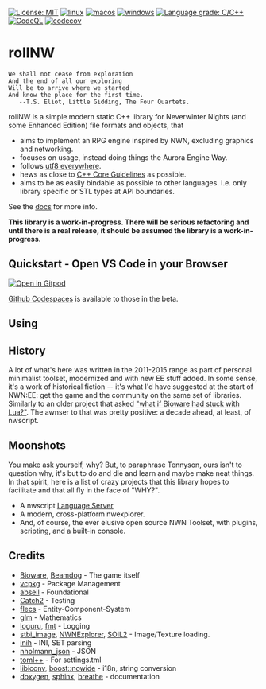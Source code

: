 [![License: MIT](https://img.shields.io/badge/License-MIT-yellow.svg)](https://opensource.org/licenses/MIT)
[![linux](https://github.com/jd28/rollnw/actions/workflows/linux.yml/badge.svg)](https://github.com/jd28/rollnw/actions?query=workflow%3Alinux)
[![macos](https://github.com/jd28/rollnw/actions/workflows/macos.yml/badge.svg)](https://github.com/jd28/rollnw/actions?query=workflow%3Amacos)
[![windows](https://github.com/jd28/rollnw/actions/workflows/windows.yml/badge.svg)](https://github.com/jd28/rollnw/actions?query=workflow%3Awindows)
[![Language grade: C/C++](https://img.shields.io/lgtm/grade/cpp/g/jd28/rollnw.svg?logo=lgtm&logoWidth=18)](https://lgtm.com/projects/g/jd28/rollnw/context:cpp)
[![CodeQL](https://github.com/jd28/rollnw/actions/workflows/codeql-analysis.yml/badge.svg)](https://github.com/jd28/rollnw/actions/workflows/codeql-analysis.yml)
[![codecov](https://codecov.io/gh/jd28/rollnw/branch/main/graph/badge.svg?token=79PNROEEUU)](https://codecov.io/gh/jd28/rollnw)

# rollNW

```
We shall not cease from exploration
And the end of all our exploring
Will be to arrive where we started
And know the place for the first time.
   --T.S. Eliot, Little Gidding, The Four Quartets.
```

rollNW is a simple modern static C++ library for Neverwinter Nights (and some Enhanced Edition) file formats and objects, that

- aims to implement an RPG engine inspired by NWN, excluding graphics and networking.
- focuses on usage, instead doing things the Aurora Engine Way.
- follows [utf8 everywhere](https://utf8everywhere.org/).
- hews as close to [C++ Core Guidelines](https://isocpp.github.io/CppCoreGuidelines/CppCoreGuidelines) as possible.
- aims to be as easily bindable as possible to other languages.  I.e. only library specific or STL types at API boundaries.

See the [docs](https://jd28.github.io/rollnw/) for more info.

**This library is a work-in-progress.  There will be serious refactoring and until there is a real release, it should be assumed the library is a work-in-progress.**

## Quickstart - Open VS Code in your Browser

[![Open in Gitpod](https://gitpod.io/button/open-in-gitpod.svg)](https://gitpod.io/#https://github.com/jd28/rollnw)

[Github Codespaces](https://github.com/features/codespaces) is available to those in the beta.

## Using


## History

A lot of what's here was written in the 2011-2015 range as part of personal minimalist toolset, modernized and with new EE stuff added.  In some sense, it's a work of historical fiction -- it's what I'd have suggested at the start of NWN:EE: get the game and the community on the same set of libraries.  Similarly to an older project that asked ["what if Bioware had stuck with Lua?"](https://solstice.readthedocs.io/en/latest/).  The awnser to that was pretty positive: a decade ahead, at least, of nwscript.

## Moonshots

You make ask yourself, why?  But, to paraphrase Tennyson, ours isn't to question why, it's but to do and die and learn and maybe make neat things.  In that spirit, here is a list of crazy projects that this library hopes to facilitate and that all fly in the face of "WHY?".

* A nwscript [Language Server](https://en.wikipedia.org/wiki/Language_Server_Protocol)
* A modern, cross-platform nwexplorer.
* And, of course, the ever elusive open source NWN Toolset, with plugins, scripting, and a built-in console.

## Credits

- [Bioware](https://bioware.com), [Beamdog](https://beamdog.com) - The game itself
- [vcpkg](https://github.com/microsoft/vcpkg) - Package Management
- [abseil](https://abseil.io/) - Foundational
- [Catch2](https://github.com/catchorg/Catch2) - Testing
- [flecs](https://github.com/SanderMertens/flecs) - Entity-Component-System
- [glm](https://www.opengl.org/sdk/libs/GLM/) - Mathematics
- [loguru](https://github.com/emilk/loguru), [fmt](https://github.com/fmtlib/fmt) - Logging
- [stbi_image](https://github.com/nothings/stb), [NWNExplorer](https://github.com/virusman/nwnexplorer), [SOIL2](https://github.com/SpartanJ/SOIL2/) - Image/Texture loading.
- [inih](https://github.com/benhoyt/inih) - INI, SET parsing
- [nholmann_json](https://github.com/nlohmann/json) - JSON
- [toml++](https://github.com/marzer/tomlplusplus/) - For settings.tml
- [libiconv](https://www.gnu.org/software/libiconv/), [boost::nowide](https://github.com/boostorg/nowide) - i18n, string conversion
- [doxygen](https://doxygen.nl/), [sphinx](https://www.sphinx-doc.org/en/master/), [breathe](https://breathe.readthedocs.io/en/latest/) - documentation
